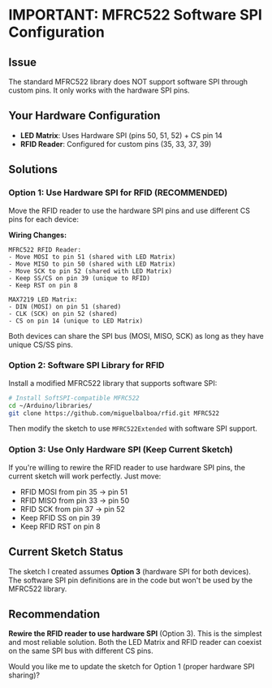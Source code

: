 # IMPORTANT: MFRC522 Software SPI Configuration

## Issue
The standard MFRC522 library does NOT support software SPI through custom pins. It only works with the hardware SPI pins.

## Your Hardware Configuration
- **LED Matrix**: Uses Hardware SPI (pins 50, 51, 52) + CS pin 14
- **RFID Reader**: Configured for custom pins (35, 33, 37, 39)

## Solutions

### Option 1: Use Hardware SPI for RFID (RECOMMENDED)
Move the RFID reader to use the hardware SPI pins and use different CS pins for each device:

**Wiring Changes:**
```
MFRC522 RFID Reader:
- Move MOSI to pin 51 (shared with LED Matrix)
- Move MISO to pin 50 (shared with LED Matrix)
- Move SCK to pin 52 (shared with LED Matrix)
- Keep SS/CS on pin 39 (unique to RFID)
- Keep RST on pin 8

MAX7219 LED Matrix:
- DIN (MOSI) on pin 51 (shared)
- CLK (SCK) on pin 52 (shared)
- CS on pin 14 (unique to LED Matrix)
```

Both devices can share the SPI bus (MOSI, MISO, SCK) as long as they have unique CS/SS pins.

### Option 2: Software SPI Library for RFID
Install a modified MFRC522 library that supports software SPI:
```bash
# Install SoftSPI-compatible MFRC522
cd ~/Arduino/libraries/
git clone https://github.com/miguelbalboa/rfid.git MFRC522
```

Then modify the sketch to use `MFRC522Extended` with software SPI support.

### Option 3: Use Only Hardware SPI (Keep Current Sketch)
If you're willing to rewire the RFID reader to use hardware SPI pins, the current sketch will work perfectly. Just move:
- RFID MOSI from pin 35 → pin 51
- RFID MISO from pin 33 → pin 50
- RFID SCK from pin 37 → pin 52
- Keep RFID SS on pin 39
- Keep RFID RST on pin 8

## Current Sketch Status
The sketch I created assumes **Option 3** (hardware SPI for both devices). The software SPI pin definitions are in the code but won't be used by the MFRC522 library.

## Recommendation
**Rewire the RFID reader to use hardware SPI** (Option 3). This is the simplest and most reliable solution. Both the LED Matrix and RFID reader can coexist on the same SPI bus with different CS pins.

Would you like me to update the sketch for Option 1 (proper hardware SPI sharing)?
